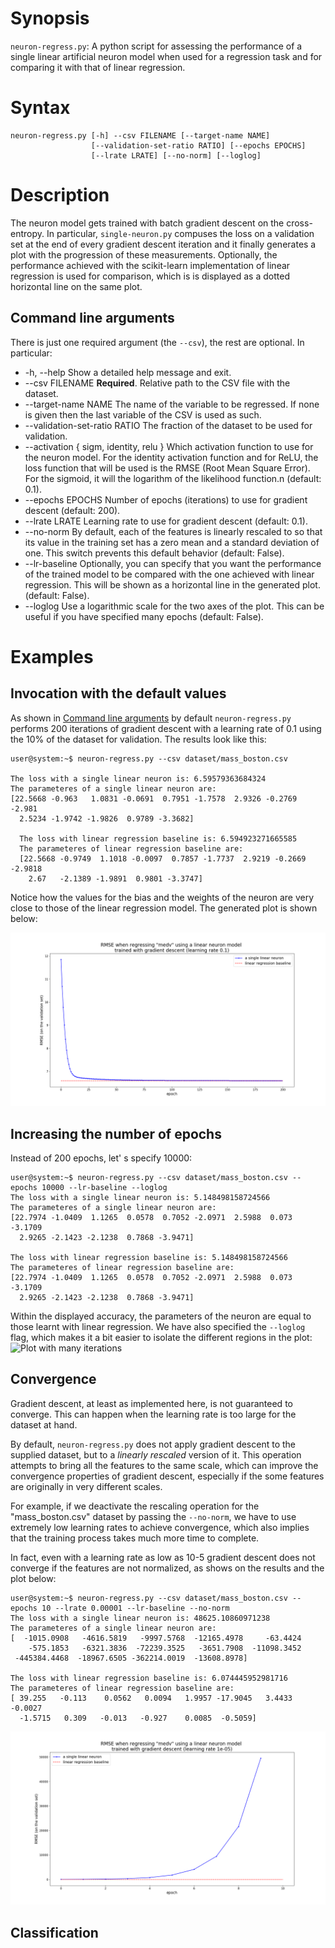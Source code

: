 # Synopsis
`neuron-regress.py`: A python script for assessing the performance of a single linear artificial neuron model when used for a regression task and for comparing it with that of linear regression. 

# Syntax
```
neuron-regress.py [-h] --csv FILENAME [--target-name NAME]
                  [--validation-set-ratio RATIO] [--epochs EPOCHS]
                  [--lrate LRATE] [--no-norm] [--loglog]
```

# Description

The neuron model gets trained with batch gradient descent on the cross-entropy. In particular, `single-neuron.py` compuses the loss on a validation set at the end of every gradient descent iteration and it finally generates a plot with the progression of these measurements.  Optionally, the performance achieved with the scikit-learn implementation of linear regression is used for comparison, which is is displayed as a dotted horizontal line on the same plot.

## Command line arguments

There is just one required argument (the `--csv`), the rest are optional. In particular:

* -h, --help
Show a detailed help message and exit.
* --csv FILENAME
**Required**. Relative path to the CSV file with the dataset.
* --target-name NAME
The name of the variable to be regressed. If none is given then the last variable of the CSV is used as such.
* --validation-set-ratio RATIO
The fraction of the dataset to be used for validation.
* --activation { sigm, identity, relu } 
Which activation function to use for the neuron model. For the identity activation function and for ReLU, the loss function that will be used is the RMSE (Root Mean Square Error). For the sigmoid, it will the logarithm of the likelihood function.n (default: 0.1).
* --epochs EPOCHS
Number of epochs (iterations) to use for gradient descent (default: 200).
* --lrate LRATE
Learning rate to use for gradient descent (default: 0.1).
* --no-norm
By default, each of the features is linearly rescaled to so that its value in the training set has a zero mean and a standard deviation of one. This switch prevents this default behavior (default: False).
* --lr-baseline
Optionally, you can specify that you want the performance of the trained model to be compared with the one achieved with linear regression. This will be shown as a horizontal line in the generated plot.  (default: False).
*  --loglog
Use a logarithmic scale for the two axes of the plot. This can be useful if you have specified many epochs (default: False).

# Examples

## Invocation with the default values 

As shown in [Command line arguments](##command-line-arguments) by default `neuron-regress.py` performs 200 iterations of gradient descent with a learning rate of 0.1 using the 10% of the dataset for validation. The results look like this:
```console
user@system:~$ neuron-regress.py --csv dataset/mass_boston.csv

The loss with a single linear neuron is: 6.59579363684324
The parameteres of a single linear neuron are: 
[22.5668 -0.963   1.0831 -0.0691  0.7951 -1.7578  2.9326 -0.2769 -2.981
  2.5234 -1.9742 -1.9826  0.9789 -3.3682]

  The loss with linear regression baseline is: 6.594923271665585
  The parameteres of linear regression baseline are: 
  [22.5668 -0.9749  1.1018 -0.0097  0.7857 -1.7737  2.9219 -0.2669 -2.9818
    2.67   -2.1389 -1.9891  0.9801 -3.3747]
```

Notice how the values for the bias and the weights of the neuron are very close to those of the linear regression model. The generated plot is shown below:

![Plot with default arguments](examples/default-parameters.png)

## Increasing the number of epochs

Instead of 200 epochs, let' s specify 10000: 
```console
user@system:~$ neuron-regress.py --csv dataset/mass_boston.csv --epochs 10000 --lr-baseline --loglog
The loss with a single linear neuron is: 5.148498158724566
The parameteres of a single linear neuron are: 
[22.7974 -1.0409  1.1265  0.0578  0.7052 -2.0971  2.5988  0.073  -3.1709
  2.9265 -2.1423 -2.1238  0.7868 -3.9471]

The loss with linear regression baseline is: 5.148498158724566
The parameteres of linear regression baseline are: 
[22.7974 -1.0409  1.1265  0.0578  0.7052 -2.0971  2.5988  0.073  -3.1709
  2.9265 -2.1423 -2.1238  0.7868 -3.9471]
````

Within the displayed accuracy, the parameters of the neuron are equal to those learnt with linear regression. We have also specified the `--loglog` flag, which makes it a bit easier to isolate the different regions in the plot:
![Plot with many iterations](examples/epochs-10000-lr-01.png)

## Convergence
Gradient descent, at least as implemented here, is not guaranteed to converge. This can happen when the learning rate is too large for the dataset at hand.

By default, `neuron-regress.py` does not apply gradient descent  to the supplied dataset, but to a _linearly rescaled_ version of it. This operation attempts to bring all the features to the same scale, which can improve the convergence properties of gradient descent, especially if the some features are originally in very different scales.

For example, if we deactivate the rescaling operation for the "mass_boston.csv" dataset by passing the `--no-norm`, we have to use extremely low learning rates to achieve convergence, which also implies that the training process takes much more time to complete.

In fact, even with a learning rate as low as 10</sup>-5</sup> gradient descent does not converge if the features are not normalized, as shows on the results and the plot below:

```console
user@system:~$ neuron-regress.py --csv dataset/mass_boston.csv --epochs 10 --lrate 0.00001 --lr-baseline --no-norm
The loss with a single linear neuron is: 48625.10860971238
The parameteres of a single linear neuron are: 
[  -1015.0908   -4616.5819   -9997.5768  -12165.4978     -63.4424
    -575.1853   -6321.3836  -72239.3525   -3651.7908  -11098.3452
 -445384.4468  -18967.6505 -362214.0019  -13608.8978]

The loss with linear regression baseline is: 6.074445952981716
The parameteres of linear regression baseline are: 
[ 39.255   -0.113    0.0562   0.0094   1.9957 -17.9045   3.4433  -0.0027
  -1.5715   0.309   -0.013   -0.927    0.0085  -0.5059]
```

![Plot illustrating non-convergence](examples/epochs-10-lr-1e-5-no-norm.png)

## Classification

